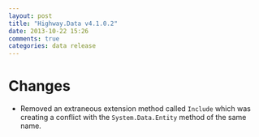 ```yaml
---
layout: post
title: "Highway.Data v4.1.0.2"
date: 2013-10-22 15:26
comments: true
categories: data release
---
```


# Changes

* Removed an extraneous extension method called `Include` which was creating a conflict with the `System.Data.Entity` method of the same name.